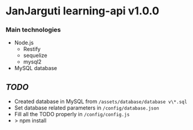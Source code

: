 # JanJarguti learning-api v1.0.0

### Main technologies
* Node.js
    - Restify
    - sequelize
    - mysql2
* MySQL database

## *TODO*
- Created database in MySQL from ```/assets/database/database v\*.sql```
- Set database related parameters in ```/config/database.json```
- Fill all the TODO properly in ```/config/config.js```
- \> npm install